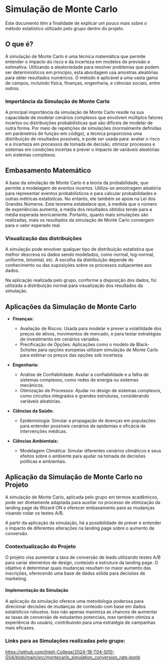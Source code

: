 # Simulação de Monte Carlo
Este documento têm a finalidade de explicar um pouco mais sobre o método estatístico utilizado pelo grupo dentro do projeto.
## O que é? 

A simulação de Monte Carlo é uma técnica matemática que permite entender o impacto do risco e da incerteza em modelos de previsão e estimativa. Utilizando a aleatoriedade para resolver problemas que podem ser determinísticos em princípio, esta abordagem usa amostras aleatórias para obter resultados numéricos. O método é aplicável a uma vasta gama de campos, incluindo física, finanças, engenharia, e ciências sociais, entre outros.

### Importância da Simulação de Monte Carlo
A principal importância da simulação de Monte Carlo reside na sua capacidade de modelar cenários complexos que envolvem múltiplos fatores incertos ou distribuições probabilísticas que são difíceis de modelar de outra forma. Por meio de repetições de simulações (normalmente definidas em parâmetros de função-em código), a técnica proporciona uma distribuição de resultados possíveis, e pode ser usada para: avaliar o risco e a incerteza em processos de tomada de decisão, otimizar processos e sistemas em condições incertas e prever o impacto de variáveis aleatórias em sistemas complexos.

## Embasamento Matemático
A base da simulação de Monte Carlo é a teoria da probabilidade, que permite a modelagem de eventos incertos. Utiliza-se amostragem aleatória para representar eventos probabilísticos e para calcular probabilidades e outras métricas estatísticas. No entanto, ele também se apoia na Lei dos Grandes Números. Este teorema estabelece que, à medida que o número de experiências aumenta, a média dos resultados obtidos tende para a média esperada teoricamente. Portanto, quanto mais simulações são realizadas, mais os resultados da simulação de Monte Carlo convergem para o valor esperado real.

### Visualização das distribuições
A simulação pode envolver qualquer tipo de distribuição estatística que melhor descreva os dados sendo modelados, como normal, log-normal, uniforme, binomial, etc. A escolha da distribuição depende do conhecimento ou das suposições sobre os processos subjacentes aos dados. 

Na aplicação realizada pelo grupo, conforme a disposição dos dados, foi utilizada a distribuição normal para visualização dos resultados da simulação.

## Aplicações da Simulação de Monte Carlo
- **Finanças:**
    - Avaliação de Riscos: Usada para modelar e prever a volatilidade dos preços de ativos, movimentos de mercado, e para testar estratégias de investimento em cenários variados.
    - Precificação de Opções: Aplicações como o modelo de Black-Scholes para opções europeias utilizam simulação de Monte Carlo para estimar os preços das opções sob incerteza.
- **Engenharia:**
    - Análise de Confiabilidade: Avaliar a confiabilidade e a falha de sistemas complexos, como redes de energia ou sistemas mecânicos.
    - Otimização de Processos: Ajudar no design de sistemas complexos, como circuitos integrados e grandes estruturas, considerando variáveis aleatórias.

- **Ciências da Saúde:**
    - Epidemiologia: Simular a propagação de doenças em populações para entender possíveis cenários de epidemias e eficácia de intervenções médicas.

- **Ciências Ambientais:**
    - Modelagem Climática: Simular diferentes cenários climáticos e seus efeitos sobre o ambiente para ajudar na tomada de decisões políticas e ambientais.

## Aplicação da Simulação de Monte Carlo no Projeto 
A simulação de Monte Carlo, aplicada pelo grupo em termos acadêmicos, pode ser diretamente adaptada para auxiliar no processo de otimização da landing page da Wizard ON e oferecer embasamento para as mudanças visando rodar os testes A/B. 

A partir da aplicação da simulação, há a possibilidade de prever e entender o impacto de diferentes alterações na landing page sobre o aumento da conversão.

### Contextualização do Projeto
O projeto visa aumentar a taxa de conversão de leads utilizando testes A/B para variar elementos de design, conteúdo e estrutura da landing page. O objetivo é determinar quais mudanças resultam no maior aumento das inscrições, oferecendo uma base de dados sólida para decisões de marketing.

#### Implementação da Simulação
A aplicação da simulação oferece uma metodologia poderosa para direcionar decisões de mudanças de conteúdo com base em dados estatísticos robustos. Isso não apenas maximiza as chances de aumentar as taxas de conversão de estudantes potenciais, mas também otimiza a experiência do usuário, contribuindo para uma estratégia de campanhas mais eficazes.

### Links para as Simulações realizadas pelo grupo:

https://github.com/Inteli-College/2024-1B-T04-SI10-G04/blob/main/src/montecarlo_simulation_conversion_rate.ipynb
